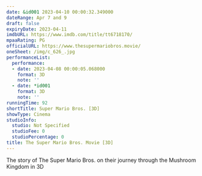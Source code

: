 ```yaml
---
date: &id001 2023-04-10 00:00:32.349000
dateRange: Apr 7 and 9
draft: false
expiryDate: 2023-04-11
imdbURL: https://www.imdb.com/title/tt6718170/
mpaaRating: PG
officialURL: https://www.thesupermariobros.movie/
oneSheet: /img/c_626_.jpg
performanceList:
  performance:
  - date: 2023-04-08 00:00:05.068000
    format: 3D
    note: ''
  - date: *id001
    format: 3D
    note: ''
runningTime: 92
shortTitle: Super Mario Bros. [3D]
showType: Cinema
studioInfo:
  studio: Not Specified
  studioFee: 0
  studioPercentage: 0
title: The Super Mario Bros. Movie [3D]
---
```


The story of The Super Mario Bros. on their journey through the Mushroom Kingdom in 3D